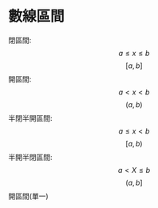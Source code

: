 # 數線區間

閉區間:
$$a \leq x \leq b$$
$$[a,b]$$
開區間:
$$a < x < b$$
$$(a,b)$$
半閉半開區間:
$$a \leq x < b$$
$$[a,b)$$
半開半閉區間:
$$a<X\leq b$$
$$(a,b]$$
開區間(單一)